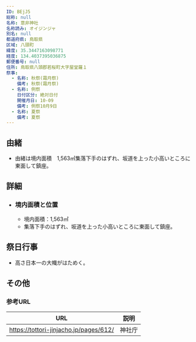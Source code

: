 ```yaml
---
ID: BEjJ5
総称: null
名称: 意非神社
名称読み: オイジンジャ
別名: null
都道府県: 鳥取県
区域: 八頭町
緯度: 35.3447163098771
経度: 134.4037395036875
郵便番号: null
住所: 鳥取県八頭郡若桜町大字屋堂羅１
祭事:
  - 名称: 秋祭(霜月祭)
    備考: 秋祭(霜月祭)
  - 名称: 例祭
    日付区分: 絶対日付
    開催月日: 10-09
    備考: 例祭10月9日
  - 名称: 夏祭
    備考: 夏祭
---
```


## 由緒

- 由緒は境内面積　1,563㎡集落下手のはずれ、坂道を上った小高いところに東面して鎮座。

## 詳細

- ### 境内面積と位置
  - 境内面積：1,563㎡
  - 集落下手のはずれ、坂道を上った小高いところに東面して鎮座。

## 祭日行事

- 高さ日本一の大幟がはためく。

## その他

### 参考URL

| URL                                    | 説明   |
| -------------------------------------- | ------ |
| https://tottori-jinjacho.jp/pages/612/ | 神社庁 |
